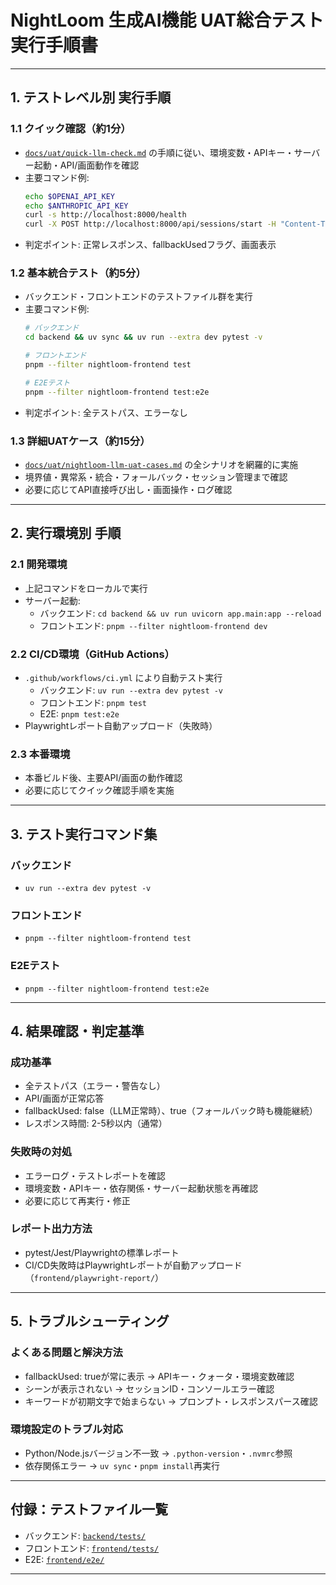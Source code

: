 # NightLoom 生成AI機能 UAT総合テスト実行手順書

---

## 1. テストレベル別 実行手順

### 1.1 クイック確認（約1分）
- [`docs/uat/quick-llm-check.md`](docs/uat/quick-llm-check.md) の手順に従い、環境変数・APIキー・サーバー起動・API/画面動作を確認
- 主要コマンド例:
  ```bash
  echo $OPENAI_API_KEY
  echo $ANTHROPIC_API_KEY
  curl -s http://localhost:8000/health
  curl -X POST http://localhost:8000/api/sessions/start -H "Content-Type: application/json" -d '{"initial_character": "あ"}' | jq
  ```
- 判定ポイント: 正常レスポンス、fallbackUsedフラグ、画面表示

### 1.2 基本統合テスト（約5分）
- バックエンド・フロントエンドのテストファイル群を実行
- 主要コマンド例:
  ```bash
  # バックエンド
  cd backend && uv sync && uv run --extra dev pytest -v

  # フロントエンド
  pnpm --filter nightloom-frontend test

  # E2Eテスト
  pnpm --filter nightloom-frontend test:e2e
  ```
- 判定ポイント: 全テストパス、エラーなし

### 1.3 詳細UATケース（約15分）
- [`docs/uat/nightloom-llm-uat-cases.md`](docs/uat/nightloom-llm-uat-cases.md) の全シナリオを網羅的に実施
- 境界値・異常系・統合・フォールバック・セッション管理まで確認
- 必要に応じてAPI直接呼び出し・画面操作・ログ確認

---

## 2. 実行環境別 手順

### 2.1 開発環境
- 上記コマンドをローカルで実行
- サーバー起動:  
  - バックエンド: `cd backend && uv run uvicorn app.main:app --reload`
  - フロントエンド: `pnpm --filter nightloom-frontend dev`

### 2.2 CI/CD環境（GitHub Actions）
- `.github/workflows/ci.yml` により自動テスト実行
  - バックエンド: `uv run --extra dev pytest -v`
  - フロントエンド: `pnpm test`
  - E2E: `pnpm test:e2e`
- Playwrightレポート自動アップロード（失敗時）

### 2.3 本番環境
- 本番ビルド後、主要API/画面の動作確認
- 必要に応じてクイック確認手順を実施

---

## 3. テスト実行コマンド集

### バックエンド
- `uv run --extra dev pytest -v`

### フロントエンド
- `pnpm --filter nightloom-frontend test`

### E2Eテスト
- `pnpm --filter nightloom-frontend test:e2e`

---

## 4. 結果確認・判定基準

### 成功基準
- 全テストパス（エラー・警告なし）
- API/画面が正常応答
- fallbackUsed: false（LLM正常時）、true（フォールバック時も機能継続）
- レスポンス時間: 2-5秒以内（通常）

### 失敗時の対処
- エラーログ・テストレポートを確認
- 環境変数・APIキー・依存関係・サーバー起動状態を再確認
- 必要に応じて再実行・修正

### レポート出力方法
- pytest/Jest/Playwrightの標準レポート
- CI/CD失敗時はPlaywrightレポートが自動アップロード（`frontend/playwright-report/`）

---

## 5. トラブルシューティング

### よくある問題と解決方法
- fallbackUsed: trueが常に表示 → APIキー・クォータ・環境変数確認
- シーンが表示されない → セッションID・コンソールエラー確認
- キーワードが初期文字で始まらない → プロンプト・レスポンスパース確認

### 環境設定のトラブル対応
- Python/Node.jsバージョン不一致 → `.python-version`・`.nvmrc`参照
- 依存関係エラー → `uv sync`・`pnpm install`再実行

---

## 付録：テストファイル一覧

- バックエンド: [`backend/tests/`](backend/tests/)
- フロントエンド: [`frontend/tests/`](frontend/tests/)
- E2E: [`frontend/e2e/`](frontend/e2e/)

---
